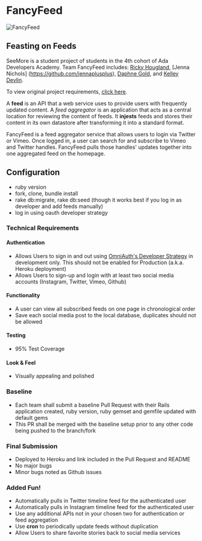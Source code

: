 # FancyFeed

![FancyFeed](http://cdn0.rubylane.com/shops/1089582/MCGP1514.1L.jpg)

## Feasting on Feeds

SeeMore is a student project of students in the 4th cohort of Ada Developers Academy. Team FancyFeed includes: [Ricky Hougland](https://github.com/hougland), [Jenna Nichols] (https://github.com/jennaplusplus), [Daphne Gold](https://github.com/daphnegold), and [Kelley Devlin](https://github.com/Kedevlin).

To view original project requirements, [click here](https://github.com/Ada-C4/seemore/blob/fancyfeed/master/README.md).

A **feed** is an API that a web service uses to provide users with frequently updated content. A *feed aggregator*  is an application that acts as a central location for reviewing the content of feeds. It **injests** feeds and stores their content in its own datastore after transforming it into a standard format.

FancyFeed is a feed aggregator service that allows users to login via Twitter or Vimeo. Once logged in, a user can search for and subscribe to Vimeo and Twitter handles. FancyFeed pulls those handles' updates together into one aggregated feed on the homepage.

## Configuration
- ruby version
- fork, clone, bundle install
- rake db:migrate, rake db:seed (though it works best if you log in as developer and add feeds manually)
- log in using oauth developer strategy

### Technical Requirements
#### Authentication
  - Allows Users to sign in and out using [OmniAuth's Developer Strategy](http://rubydoc.info/github/intridea/omniauth/master/OmniAuth/Strategies/Developer) in development only. This should not be enabled for Production (a.k.a. Heroku deployment)
  - Allows Users to sign-up and login with at least two social media accounts (Instagram, Twitter, Vimeo, Github)

#### Functionality
  - A user can view all subscribed feeds on one page in chronological order
  - Save each social media post to the local database, duplicates should not be allowed

#### Testing
  - 95% Test Coverage

#### Look & Feel
  - Visually appealing and polished

### Baseline
- Each team shall submit a baseline Pull Request with their Rails application created, ruby version, ruby gemset and gemfile updated with default gems
- This PR shall be merged with the baseline setup prior to any other code being pushed to the branch/fork

### Final Submission
- Deployed to Heroku and link included in the Pull Request and README
- No major bugs
- Minor bugs noted as Github issues

### Added Fun!
  - Automatically pulls in Twitter timeline feed for the authenticated user
  - Automatically pulls in Instagram timeline feed for the authenticated user
  - Use any additional APIs not in your chosen two for authentication or feed aggregation
  - Use **cron** to periodically update feeds without duplication
  - Allow Users to share favorite stories back to social media services
